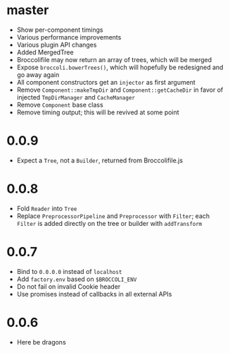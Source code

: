 # master

* Show per-component timings
* Various performance improvements
* Various plugin API changes
* Added MergedTree
* Broccolifile may now return an array of trees, which will be merged
* Expose `broccoli.bowerTrees()`, which will hopefully be redesigned and go
  away again
* All component constructors get an `injector` as first argument
* Remove `Component::makeTmpDir` and `Component::getCacheDir` in favor of
  injected `TmpDirManager` and `CacheManager`
* Remove `Component` base class
* Remove timing output; this will be revived at some point

# 0.0.9

* Expect a `Tree`, not a `Builder`, returned from Broccolifile.js

# 0.0.8

* Fold `Reader` into `Tree`
* Replace `PreprocessorPipeline` and `Preprocessor` with `Filter`; each
  `Filter` is added directly on the tree or builder with `addTransform`

# 0.0.7

* Bind to `0.0.0.0` instead of `localhost`
* Add `factory.env` based on `$BROCCOLI_ENV`
* Do not fail on invalid Cookie header
* Use promises instead of callbacks in all external APIs

# 0.0.6

* Here be dragons
